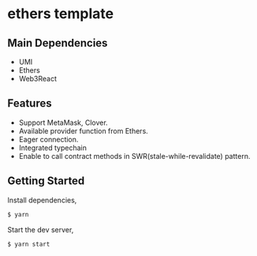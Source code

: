 # ethers template
## Main Dependencies
- UMI
- Ethers
- Web3React
## Features
- Support MetaMask, Clover.
- Available provider function from Ethers.
- Eager connection.
- Integrated typechain
- Enable to call contract methods in SWR(stale-while-revalidate) pattern.
## Getting Started

Install dependencies,

```bash
$ yarn
```

Start the dev server,

```bash
$ yarn start
```
